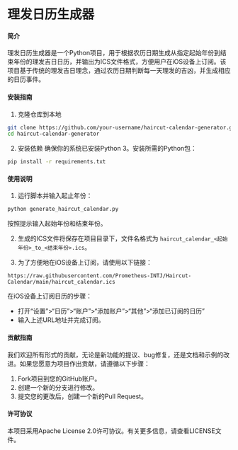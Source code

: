 # 理发日历生成器

#### 简介

理发日历生成器是一个Python项目，用于根据农历日期生成从指定起始年份到结束年份的理发吉日日历，并输出为ICS文件格式，方便用户在iOS设备上订阅。该项目基于传统的理发吉日理念，通过农历日期判断每一天理发的吉凶，并生成相应的日历事件。

#### 安装指南

1. 克隆仓库到本地
```bash
git clone https://github.com/your-username/haircut-calendar-generator.git
cd haircut-calendar-generator
```

2. 安装依赖
确保你的系统已安装Python 3。安装所需的Python包：
```bash
pip install -r requirements.txt
```

#### 使用说明

1. 运行脚本并输入起止年份：
```bash
python generate_haircut_calendar.py
```
按照提示输入起始年份和结束年份。

2. 生成的ICS文件将保存在项目目录下，文件名格式为 `haircut_calendar_<起始年份>_to_<结束年份>.ics`。

3. 为了方便地在iOS设备上订阅，请使用以下链接：

```
https://raw.githubusercontent.com/Prometheus-INTJ/Haircut-Calendar/main/haircut_calendar.ics
```

在iOS设备上订阅日历的步骤：
- 打开“设置”>“日历”>“账户”>“添加账户”>“其他”>“添加已订阅的日历”
- 输入上述URL地址并完成订阅。

#### 贡献指南

我们欢迎所有形式的贡献，无论是新功能的提议、bug修复，还是文档和示例的改进。如果您愿意为项目作出贡献，请遵循以下步骤：

1. Fork项目到您的GitHub账户。
2. 创建一个新的分支进行修改。
3. 提交您的更改后，创建一个新的Pull Request。

#### 许可协议

本项目采用Apache License 2.0许可协议。有关更多信息，请查看LICENSE文件。
